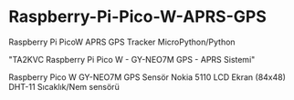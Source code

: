 # Raspberry-Pi-Pico-W-APRS-GPS
Raspberry Pi PicoW APRS GPS Tracker MicroPython/Python

"TA2KVC Raspberry Pi Pico W - GY-NEO7M GPS - APRS Sistemi"

Raspberry Pico W
GY-NEO7M GPS Sensör 
Nokia 5110 LCD Ekran (84x48)
DHT-11 Sıcaklık/Nem sensörü



